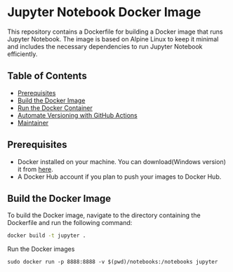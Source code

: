 # Jupyter Notebook Docker Image

This repository contains a Dockerfile for building a Docker image that runs Jupyter Notebook. The image is based on Alpine Linux to keep it minimal and includes the necessary dependencies to run Jupyter Notebook efficiently.

## Table of Contents

- [Prerequisites](#prerequisites)
- [Build the Docker Image](#build-the-docker-image)
- [Run the Docker Container](#run-the-docker-container)
- [Automate Versioning with GitHub Actions](#automate-versioning-with-github-actions)
- [Maintainer](#maintainer)

## Prerequisites

- Docker installed on your machine. You can download(Windows version) it from [here](https://www.docker.com/products/docker-desktop).
- A Docker Hub account if you plan to push your images to Docker Hub.

## Build the Docker Image

To build the Docker image, navigate to the directory containing the Dockerfile and run the following command:

```sh
docker build -t jupyter .
```

Run the Docker images
```
sudo docker run -p 8888:8888 -v $(pwd)/notebooks:/notebooks jupyter
```